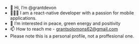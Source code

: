 - 👋 Hi, I’m @grantdevon
- 🧑🏻‍💻 I am a react-native developer with a passion for mobile applications.
- 👀 I’m interested in peace, green energy and positivity
- 📫 How to reach me - grantsolomons62@gmail.com
- Please note this is a personal profile, not a proffesional one.

<!---
grantdevon/grantdevon is a ✨ special ✨ repository because its `README.md` (this file) appears on your GitHub profile.
You can click the Preview link to take a look at your changes.
--->
